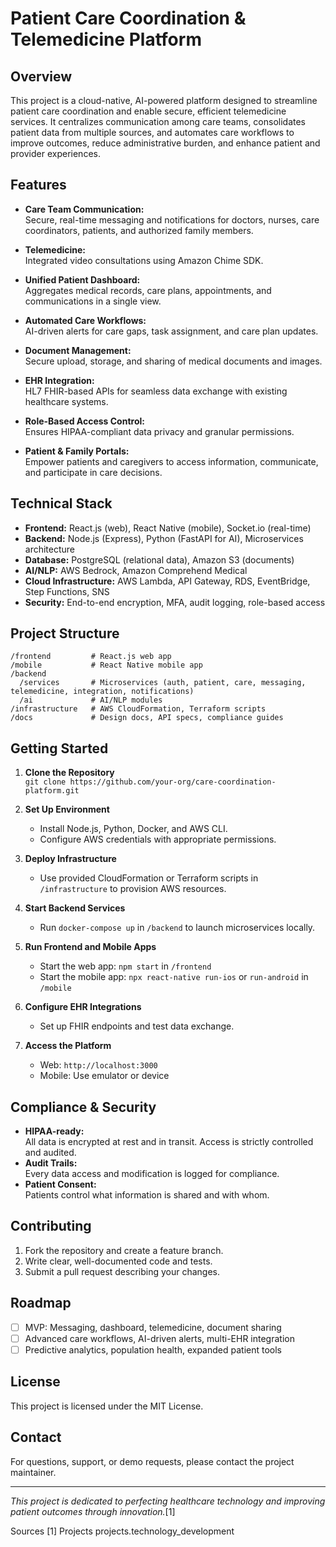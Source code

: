 # Patient Care Coordination & Telemedicine Platform

## Overview

This project is a cloud-native, AI-powered platform designed to streamline patient care coordination and enable secure, efficient telemedicine services. It centralizes communication among care teams, consolidates patient data from multiple sources, and automates care workflows to improve outcomes, reduce administrative burden, and enhance patient and provider experiences.

## Features

- **Care Team Communication:**  
  Secure, real-time messaging and notifications for doctors, nurses, care coordinators, patients, and authorized family members.

- **Telemedicine:**  
  Integrated video consultations using Amazon Chime SDK.

- **Unified Patient Dashboard:**  
  Aggregates medical records, care plans, appointments, and communications in a single view.

- **Automated Care Workflows:**  
  AI-driven alerts for care gaps, task assignment, and care plan updates.

- **Document Management:**  
  Secure upload, storage, and sharing of medical documents and images.

- **EHR Integration:**  
  HL7 FHIR-based APIs for seamless data exchange with existing healthcare systems.

- **Role-Based Access Control:**  
  Ensures HIPAA-compliant data privacy and granular permissions.

- **Patient & Family Portals:**  
  Empower patients and caregivers to access information, communicate, and participate in care decisions.

## Technical Stack

- **Frontend:** React.js (web), React Native (mobile), Socket.io (real-time)
- **Backend:** Node.js (Express), Python (FastAPI for AI), Microservices architecture
- **Database:** PostgreSQL (relational data), Amazon S3 (documents)
- **AI/NLP:** AWS Bedrock, Amazon Comprehend Medical
- **Cloud Infrastructure:** AWS Lambda, API Gateway, RDS, EventBridge, Step Functions, SNS
- **Security:** End-to-end encryption, MFA, audit logging, role-based access

## Project Structure

```
/frontend         # React.js web app
/mobile           # React Native mobile app
/backend
  /services       # Microservices (auth, patient, care, messaging, telemedicine, integration, notifications)
  /ai             # AI/NLP modules
/infrastructure   # AWS CloudFormation, Terraform scripts
/docs             # Design docs, API specs, compliance guides
```

## Getting Started

1. **Clone the Repository**  
   `git clone https://github.com/your-org/care-coordination-platform.git`

2. **Set Up Environment**  
   - Install Node.js, Python, Docker, and AWS CLI.
   - Configure AWS credentials with appropriate permissions.

3. **Deploy Infrastructure**  
   - Use provided CloudFormation or Terraform scripts in `/infrastructure` to provision AWS resources.

4. **Start Backend Services**  
   - Run `docker-compose up` in `/backend` to launch microservices locally.

5. **Run Frontend and Mobile Apps**  
   - Start the web app: `npm start` in `/frontend`
   - Start the mobile app: `npx react-native run-ios` or `run-android` in `/mobile`

6. **Configure EHR Integrations**  
   - Set up FHIR endpoints and test data exchange.

7. **Access the Platform**  
   - Web: `http://localhost:3000`
   - Mobile: Use emulator or device

## Compliance & Security

- **HIPAA-ready:**  
  All data is encrypted at rest and in transit. Access is strictly controlled and audited.
- **Audit Trails:**  
  Every data access and modification is logged for compliance.
- **Patient Consent:**  
  Patients control what information is shared and with whom.

## Contributing

1. Fork the repository and create a feature branch.
2. Write clear, well-documented code and tests.
3. Submit a pull request describing your changes.

## Roadmap

- [ ] MVP: Messaging, dashboard, telemedicine, document sharing
- [ ] Advanced care workflows, AI-driven alerts, multi-EHR integration
- [ ] Predictive analytics, population health, expanded patient tools

## License

This project is licensed under the MIT License.

## Contact

For questions, support, or demo requests, please contact the project maintainer.

---

*This project is dedicated to perfecting healthcare technology and improving patient outcomes through innovation.*[1]

Sources
[1] Projects projects.technology_development
